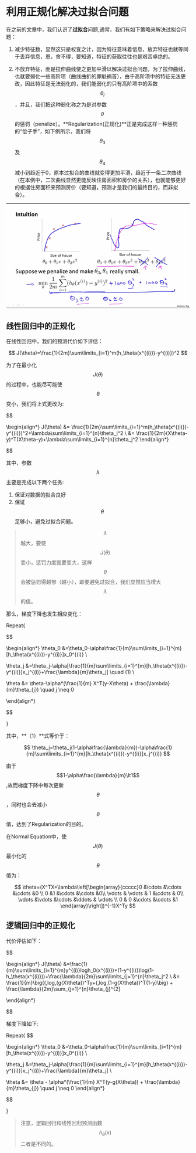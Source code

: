 利用正规化解决过拟合问题
=================

在之前的文章中，我们认识了**过拟合**问题,通常，我们有如下策略来解决过拟合问题：

1. 减少特征数，显然这只是权宜之计，因为特征意味着信息，放弃特征也就等同于丢弃信息，恩，舍不得，要知道，特征的获取往往也是艰苦卓绝的。

2. 不放弃特征，而是拉伸曲线使之更加平滑以解决过拟合问题，为了拉伸曲线，也就要弱化一些高阶项（曲线曲折的罪魁祸首），由于高阶项中的特征无法更改，因此特征是无法弱化的，我们能弱化的只有高阶项中的系数$$\theta_i$$，并且，我们把这种弱化称之为是对参数$$\theta$$的惩罚（penalize）。**Regularization(正规化)**正是完成这样一种惩罚的“侩子手”，如下例所示，我们将$$\theta_3$$及$$\theta_4$$减小到趋近于0，原本过拟合的曲线就变得更加平滑，趋近于一条二次曲线（在本例中，二次曲线显然更能反映住房面积和房价的关系），也就能够更好的根据住房面积来预测房价（要知道，预测才是我们的最终目的，而非拟合）。

![正规化](../attachments/正规化.png)

线性回归中的正规化
---------------

在线性回归中，我们的预测代价如下评估：

$$
J(\theta)=\frac{1}{2m}\sum\limits_{i=1}^m(h_\theta(x^{(i)})-y^{(i)})^2
$$

为了在最小化$$J(\theta)$$的过程中，也能尽可能使$$\theta$$变小，我们将上式更改为:

$$

\begin{align*}
J(\theta) &= \frac{1}{2m}\sum\limits_{i=1}^m(h_\theta(x^{(i)})-y^{(i)})^2+\lambda\sum\limits_{i=1}^{n}\theta_j^2 \\
&= \frac{1}{2m}(X\theta-y)^T(X\theta-y)+\lambda\sum\limits_{i=1}^{n}\theta_j^2
\end{align*}

$$

其中，参数$$\lambda$$主要是完成以下两个任务:

1. 保证对数据的拟合良好
2. 保证$$\theta$$足够小，避免过拟合问题。

>$$\lambda$$越大，要使$$J(\theta)$$变小，惩罚力度就要变大，这样$$\theta$$会被惩罚得越惨（越小），即要避免过拟合，我们显然应当增大$$\lambda$$的值。

那么，梯度下降也发生相应变化：

Repeat{

$$

\begin{align*}
\theta_0 &=\theta_0-\alpha\frac{1}{m}\sum\limits_{i=1}^{m}[h_\theta(x^{(i)})-y^{(i)}]x_0^{(i)} \\

\theta_j &=\theta_j-\alpha[\frac{1}{m}\sum\limits_{i=1}^{m}[h_\theta(x^{(i)})-y^{(i)}]x_j^{(i)}+\frac{\lambda}{m}\theta_j] \quad (1) \\

\theta &= \theta-\alpha*(\frac{1}{m} X^T(y-X\theta) + \frac{\lambda}{m}\theta_{j}) \quad j \neq 0

\end{align*}

$$

}

其中，**（1）**式等价于：

$$
\theta_j=\theta_j(1-\alpha\frac{\lambda}{m})-\alpha\frac{1}{m}\sum\limits_{i=1}^{m}[h_\theta(x^{(i)})-y^{(i)}]x_j^{(i)}
$$

由于$$1-\alpha\frac{\lambda}{m}\lt1$$,故而梯度下降中每次更新$$\theta$$，同时也会去减小$$\theta$$值，达到了Regularization的目的。

在Normal Equation中，使$$J(\theta)$$最小化的$$\theta$$值为：

$$
\theta=(X^TX+\lambda\left[\begin{array}{ccccc}0 &\cdots &\cdots &\cdots &0 \\ 0 &1 &\cdots &\cdots &0\\ \vdots & \vdots & 1 &\cdots & 0\\ \vdots &\vdots &\cdots &\ddots & \vdots \\ 0 & 0 &\cdots &\cdots &1 \end{array}\right])^{-1}X^Ty
$$

逻辑回归中的正规化
----------------

代价评估如下：

$$

\begin{align*}
J(\theta) &=\frac{1}{m}\sum\limits_{i=1}^{m}y^{(i)}logh_0(x^{(i)})+(1-y^{(i)})log(1-h_\theta(x^{(i)}))+\frac{\lambda}{2m}\sum\limits_{j=1}^{n}\theta_j^2 \\
&=  \frac{1}{m}\big((\,log\,(g(X\theta))^Ty+(\,log\,(1-g(X\theta))^T(1-y)\big) + \frac{\lambda}{2m}\sum_{j=1}^{n}\theta_{j}^{2}

\end{align*}

$$

梯度下降如下:

Repeat{
$$

\begin{align*}
\theta_0 &=\theta_0-\alpha\frac{1}{m}\sum\limits_{i=1}^{m}[h_\theta(x^{(i)})-y^{(i)}]x_0^{(i)} \\

\theta_j &=\theta_j-\alpha[\frac{1}{m}\sum\limits_{i=1}^{m}[h_\theta(x^{(i)})-y^{(i)}]x_j^{(i)}+\frac{\lambda}{m}\theta_j] \\

\theta &= \theta - \alpha*(\frac{1}{m} X^T(y-g(X\theta)) + \frac{\lambda}{m}\theta_{j}) \quad j \neq 0
\end{align*}

$$

}

> 注意，逻辑回归和线性回归预测函数$$h_\theta(x)$$二者是不同的。
